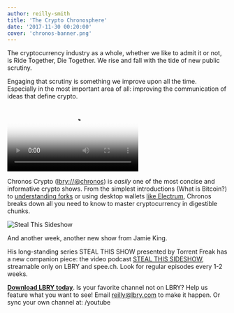 ```yaml
---
author: reilly-smith
title: 'The Crypto Chronosphere'
date: '2017-11-30 00:20:00'
cover: 'chronos-banner.png'
---
```


The cryptocurrency industry as a whole, whether we like to admit it or not, is Ride Together, Die Together. We rise and fall with the tide of new public scrutiny.

Engaging that scrutiny is something we improve upon all the time. Especially in the most important area of all: improving the communication of ideas that define crypto.

<video controls poster="https://spee.ch/f2ba960389bdbe207da50a92e0806188ae87446f/What-is-Bitcoin.png" src="https://spee.ch/b56ff87d0e07341aecd35376c959f76d582101e1/whatisbitcoin.mp4"/></video>

Chronos Crypto ([lbry://@chronos](https://open.lbry.com/%40chronos)) is *easily* one of the most concise and informative crypto shows. From the simplest introductions (What is Bitcoin?) to [understanding forks](https://open.lbry.com/fork#c67fd5f39ab3db9fa9c2660692a4fce21dd743d7) or using desktop wallets [like Electrum](https://open.lbry.com/gettingstartedwithelectrum#d2403438d37b8501268e4fb982ad8c1ef55430b0), Chronos breaks down all you need to know to master cryptocurrency in digestible chunks.

![Steal This Sideshow](/img/news/stss-inline.png)

And another week, another new show from Jamie King.

His long-standing series STEAL THIS SHOW presented by Torrent Freak has a new companion piece: the video podcast [STEAL THIS SIDESHOW](https://open.lbry.com/%40stealthisshow), streamable only on LBRY and spee.ch. Look for regular episodes every 1-2 weeks.

[**Download LBRY today**](/get). Is your favorite channel not on LBRY? Help us feature what you want to see! Email [reilly@lbry.com](mailto:reilly@lbry.com) to make it happen. Or sync your own channel at: /youtube
